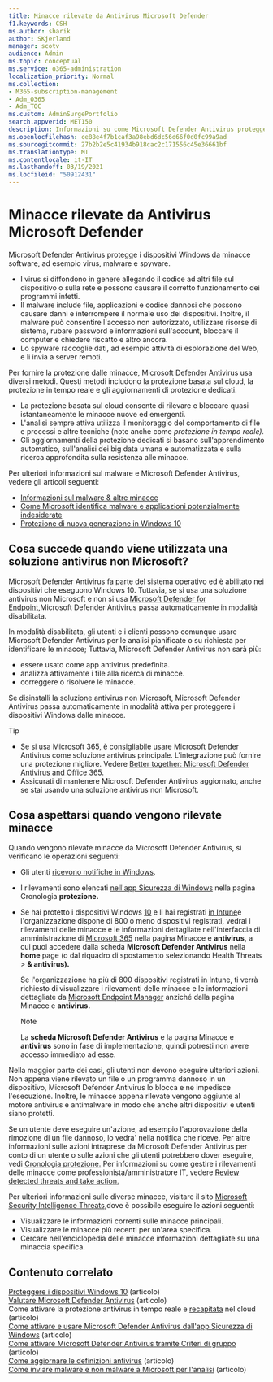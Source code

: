 ```yaml
---
title: Minacce rilevate da Antivirus Microsoft Defender
f1.keywords: CSH
ms.author: sharik
author: SKjerland
manager: scotv
audience: Admin
ms.topic: conceptual
ms.service: o365-administration
localization_priority: Normal
ms.collection:
- M365-subscription-management
- Adm_O365
- Adm_TOC
ms.custom: AdminSurgePortfolio
search.appverid: MET150
description: Informazioni su come Microsoft Defender Antivirus protegge i dispositivi Windows da minacce software, ad esempio virus, malware e spyware.
ms.openlocfilehash: ce88e4f7b1caf3a98ebd6dc56d66f0d0fc99a9ad
ms.sourcegitcommit: 27b2b2e5c41934b918cac2c171556c45e36661bf
ms.translationtype: MT
ms.contentlocale: it-IT
ms.lasthandoff: 03/19/2021
ms.locfileid: "50912431"
---
```

# <a name="threats-detected-by-microsoft-defender-antivirus"></a>Minacce rilevate da Antivirus Microsoft Defender

Microsoft Defender Antivirus protegge i dispositivi Windows da minacce software, ad esempio virus, malware e spyware.

- I virus si diffondono in genere allegando il codice ad altri file sul dispositivo o sulla rete e possono causare il corretto funzionamento dei programmi infetti.
- Il malware include file, applicazioni e codice dannosi che possono causare danni e interrompere il normale uso dei dispositivi. Inoltre, il malware può consentire l'accesso non autorizzato, utilizzare risorse di sistema, rubare password e informazioni sull'account, bloccare il computer e chiedere riscatto e altro ancora.
- Lo spyware raccoglie dati, ad esempio attività di esplorazione del Web, e li invia a server remoti.
 
Per fornire la protezione dalle minacce, Microsoft Defender Antivirus usa diversi metodi. Questi metodi includono la protezione basata sul cloud, la protezione in tempo reale e gli aggiornamenti di protezione dedicati.

- La protezione basata sul cloud consente di rilevare e bloccare quasi istantaneamente le minacce nuove ed emergenti.
- L'analisi sempre attiva utilizza il monitoraggio del comportamento di file e processi e altre tecniche (note anche come *protezione in tempo reale).*
- Gli aggiornamenti della protezione dedicati si basano sull'apprendimento automatico, sull'analisi dei big data umana e automatizzata e sulla ricerca approfondita sulla resistenza alle minacce. 

Per ulteriori informazioni sul malware e Microsoft Defender Antivirus, vedere gli articoli seguenti: 

- [Informazioni sul malware & altre minacce](/windows/security/threat-protection/intelligence/understanding-malware)
- [Come Microsoft identifica malware e applicazioni potenzialmente indesiderate](/windows/security/threat-protection/intelligence/criteria)
- [Protezione di nuova generazione in Windows 10](/windows/security/threat-protection/microsoft-defender-antivirus/microsoft-defender-antivirus-in-windows-10)

## <a name="what-happens-when-a-non-microsoft-antivirus-solution-is-used"></a>Cosa succede quando viene utilizzata una soluzione antivirus non Microsoft? 

Microsoft Defender Antivirus fa parte del sistema operativo ed è abilitato nei dispositivi che eseguono Windows 10. Tuttavia, se si usa una soluzione antivirus non Microsoft e non si usa [Microsoft Defender for Endpoint,](/windows/security/threat-protection/microsoft-defender-atp/microsoft-defender-advanced-threat-protection)Microsoft Defender Antivirus passa automaticamente in modalità disabilitata.  

In modalità disabilitata, gli utenti e i clienti possono comunque usare Microsoft Defender Antivirus per le analisi pianificate o su richiesta per identificare le minacce; Tuttavia, Microsoft Defender Antivirus non sarà più:

- essere usato come app antivirus predefinita.
- analizza attivamente i file alla ricerca di minacce.
- correggere o risolvere le minacce.

Se disinstalli la soluzione antivirus non Microsoft, Microsoft Defender Antivirus passa automaticamente in modalità attiva per proteggere i dispositivi Windows dalle minacce.

> [!TIP]
> - Se si usa Microsoft 365, è consigliabile usare Microsoft Defender Antivirus come soluzione antivirus principale. L'integrazione può fornire una protezione migliore. Vedere [Better together: Microsoft Defender Antivirus and Office 365](/windows/security/threat-protection/microsoft-defender-antivirus/office-365-microsoft-defender-antivirus).
> - Assicurati di mantenere Microsoft Defender Antivirus aggiornato, anche se stai usando una soluzione antivirus non Microsoft.

## <a name="what-to-expect-when-threats-are-detected"></a>Cosa aspettarsi quando vengono rilevate minacce

Quando vengono rilevate minacce da Microsoft Defender Antivirus, si verificano le operazioni seguenti:

- Gli utenti [ricevono notifiche in Windows](https://support.microsoft.com/windows/8942c744-6198-fe56-4639-34320cf9444e). 
- I rilevamenti sono elencati [nell'app Sicurezza di Windows](/windows/security/threat-protection/windows-defender-security-center/windows-defender-security-center) nella pagina Cronologia **protezione.**  
- Se hai protetto i dispositivi Windows [10](secure-win-10-pcs.md) e li hai registrati [in Intune](/mem/intune/enrollment/windows-enrollment-methods)e l'organizzazione dispone di 800 o meno dispositivi registrati, vedrai i rilevamenti delle minacce e le informazioni dettagliate nell'interfaccia di amministrazione di <a href="https://go.microsoft.com/fwlink/p/?linkid=2024339" target="_blank">Microsoft 365</a> nella pagina Minacce e **antivirus,** a cui puoi accedere dalla scheda **Microsoft Defender Antivirus** nella **home** page (o dal riquadro di spostamento selezionando Health Threats  >  **& antivirus).**

    Se l'organizzazione ha più di 800 dispositivi registrati in Intune, ti verrà richiesto di visualizzare i rilevamenti delle minacce e le informazioni dettagliate da [Microsoft Endpoint Manager](/mem/endpoint-manager-overview) anziché dalla pagina Minacce e **antivirus.**
 
    > [!NOTE]
    > La **scheda Microsoft Defender Antivirus** e la pagina Minacce e **antivirus** sono in fase di implementazione, quindi potresti non avere accesso immediato ad esse.

Nella maggior parte dei casi, gli utenti non devono eseguire ulteriori azioni. Non appena viene rilevato un file o un programma dannoso in un dispositivo, Microsoft Defender Antivirus lo blocca e ne impedisce l'esecuzione. Inoltre, le minacce appena rilevate vengono aggiunte al motore antivirus e antimalware in modo che anche altri dispositivi e utenti siano protetti.  

Se un utente deve eseguire un'azione, ad esempio l'approvazione della rimozione di un file dannoso, lo vedra' nella notifica che riceve. Per altre informazioni sulle azioni intraprese da Microsoft Defender Antivirus per conto di un utente o sulle azioni che gli utenti potrebbero dover eseguire, vedi [Cronologia protezione.](https://support.microsoft.com/office/f1e5fd95-09b4-46d1-b8c7-1059a1e09708) Per informazioni su come gestire i rilevamenti delle minacce come professionista/amministratore IT, vedere [Review detected threats and take action.](review-threats-take-action.md)

Per ulteriori informazioni sulle diverse minacce, visitare il sito <a href="https://www.microsoft.com/wdsi/threats" target="_blank">Microsoft Security Intelligence Threats,</a>dove è possibile eseguire le azioni seguenti: 

- Visualizzare le informazioni correnti sulle minacce principali.
- Visualizzare le minacce più recenti per un'area specifica.
- Cercare nell'enciclopedia delle minacce informazioni dettagliate su una minaccia specifica.

## <a name="related-content"></a>Contenuto correlato

[Proteggere i dispositivi Windows 10](secure-windows-10-devices.md) (articolo)\
[Valutare Microsoft Defender Antivirus](/windows/security/threat-protection/microsoft-defender-antivirus/evaluate-microsoft-defender-antivirus) (articolo)\
Come attivare la protezione antivirus in tempo reale e [recapitata](/mem/intune/user-help/turn-on-defender-windows#turn-on-real-time-and-cloud-delivered-protection) nel cloud (articolo)\
[Come attivare e usare Microsoft Defender Antivirus dall'app Sicurezza di Windows](/windows/security/threat-protection/microsoft-defender-antivirus/microsoft-defender-security-center-antivirus) (articolo)\
[Come attivare Microsoft Defender Antivirus tramite Criteri di gruppo](/mem/intune/user-help/turn-on-defender-windows#turn-on-windows-defender) (articolo)\
[Come aggiornare le definizioni antivirus](/mem/intune/user-help/turn-on-defender-windows#update-your-antivirus-definitions) (articolo)\
[Come inviare malware e non malware a Microsoft per l'analisi](../security/office-365-security/submitting-malware-and-non-malware-to-microsoft-for-analysis.md) (articolo)